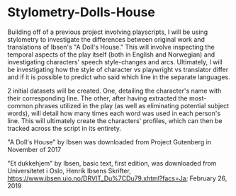 # Stylometry-Dolls-House

Building off of a previous project involving playscripts, I will be using stylometry to investigate the differences between original work and translations of Ibsen's "A Doll's House." This will involve inspecting the temporal aspects of the play itself (both in English and Norwegian) and investigating characters' speech style-changes and arcs. Ultimately, I will be investigating how the style of character vs playwright vs translator differ and if it is possible to predict who said which line in the separate languages.

2 initial datasets will be created. One, detailing the character's name with their corresponding line. The other, after having extracted the most-common phrases utilized in the play (as well as eliminating potential subject words), will detail how many times each word was used in each person's line. This will ultimately create the characters' profiles, which can then be tracked across the script in its entirety.

"A Doll's House" by Ibsen was downloaded from Project Gutenberg in November of 2017

"Et dukkehjem" by Ibsen, basic text, first edition, was downloaded from Universitetet i Oslo, Henrik Ibsens Skrifter, https://www.ibsen.uio.no/DRVIT_Du%7CDu79.xhtml?facs=Ja; February 26, 2019
